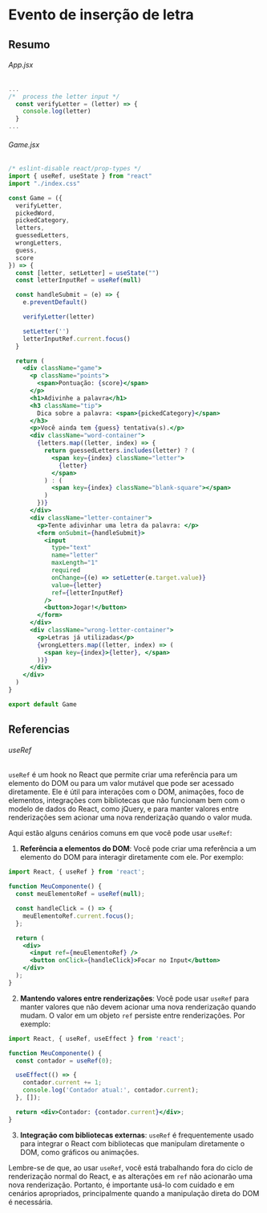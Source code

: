 # Evento de inserção de letra

## Resumo

###### App.jsx

```jsx
...
/*  process the letter input */
  const verifyLetter = (letter) => {
    console.log(letter)
  }
...
```

###### Game.jsx

```jsx
/* eslint-disable react/prop-types */
import { useRef, useState } from "react"
import "./index.css"

const Game = ({
  verifyLetter,
  pickedWord,
  pickedCategory,
  letters,
  guessedLetters,
  wrongLetters,
  guess,
  score
}) => {
  const [letter, setLetter] = useState("")
  const letterInputRef = useRef(null)

  const handleSubmit = (e) => {
    e.preventDefault()

    verifyLetter(letter)

    setLetter('')
    letterInputRef.current.focus()
  }

  return (
    <div className="game">
      <p className="points">
        <span>Pontuação: {score}</span> 
      </p>
      <h1>Adivinhe a palavra</h1>
      <h3 className="tip">
        Dica sobre a palavra: <span>{pickedCategory}</span>
      </h3>
      <p>Você ainda tem {guess} tentativa(s).</p>
      <div className="word-container">
        {letters.map((letter, index) => {
          return guessedLetters.includes(letter) ? (
            <span key={index} className="letter">
              {letter}
            </span>
          ) : (
            <span key={index} className="blank-square"></span>
          )
        })}
      </div>
      <div className="letter-container">
        <p>Tente adivinhar uma letra da palavra: </p>
        <form onSubmit={handleSubmit}>
          <input
            type="text"
            name="letter"
            maxLength="1"
            required
            onChange={(e) => setLetter(e.target.value)}
            value={letter}
            ref={letterInputRef}
          />
          <button>Jogar!</button>
        </form>
      </div>
      <div className="wrong-letter-container">
        <p>Letras já utilizadas</p>
        {wrongLetters.map((letter, index) => (
          <span key={index}>{letter}, </span>
        ))}
      </div>
    </div>
  )
}

export default Game

```

## Referencias

###### useRef

`useRef` é um hook no React que permite criar uma referência para um elemento do DOM ou para um valor mutável que pode ser acessado diretamente. Ele é útil para interações com o DOM, animações, foco de elementos, integrações com bibliotecas que não funcionam bem com o modelo de dados do React, como jQuery, e para manter valores entre renderizações sem acionar uma nova renderização quando o valor muda.

Aqui estão alguns cenários comuns em que você pode usar `useRef`:

1. **Referência a elementos do DOM**: Você pode criar uma referência a um elemento do DOM para interagir diretamente com ele. Por exemplo:

```jsx
import React, { useRef } from 'react';

function MeuComponente() {
  const meuElementoRef = useRef(null);

  const handleClick = () => {
    meuElementoRef.current.focus();
  };

  return (
    <div>
      <input ref={meuElementoRef} />
      <button onClick={handleClick}>Focar no Input</button>
    </div>
  );
}
```

2. **Mantendo valores entre renderizações**: Você pode usar `useRef` para manter valores que não devem acionar uma nova renderização quando mudam. O valor em um objeto `ref` persiste entre renderizações. Por exemplo:

```jsx
import React, { useRef, useEffect } from 'react';

function MeuComponente() {
  const contador = useRef(0);

  useEffect(() => {
    contador.current += 1;
    console.log('Contador atual:', contador.current);
  }, []);

  return <div>Contador: {contador.current}</div>;
}
```

3. **Integração com bibliotecas externas**: `useRef` é frequentemente usado para integrar o React com bibliotecas que manipulam diretamente o DOM, como gráficos ou animações.

Lembre-se de que, ao usar `useRef`, você está trabalhando fora do ciclo de renderização normal do React, e as alterações em `ref` não acionarão uma nova renderização. Portanto, é importante usá-lo com cuidado e em cenários apropriados, principalmente quando a manipulação direta do DOM é necessária.
